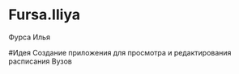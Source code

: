 # Fursa.Iliya
Фурса Илья

#Идея 
Создание приложения для просмотра и редактирования расписания Вузов
